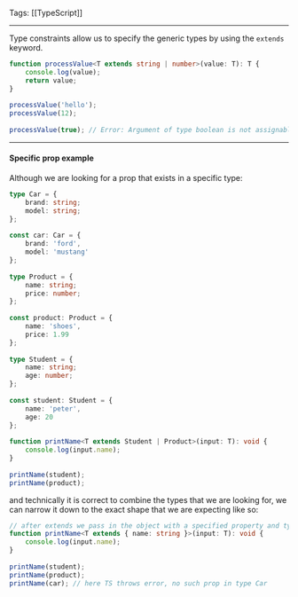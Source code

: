 
Tags: [[TypeScript]]

---
 
Type constraints allow us to specify the generic types by using the `extends` keyword.

```ts
function processValue<T extends string | number>(value: T): T {  
    console.log(value);  
    return value;  
}  
  
processValue('hello');  
processValue(12);  
 
processValue(true); // Error: Argument of type boolean is not assignable to                             parameter of type string | number 
```

---

#### Specific prop example

Although we are looking for a prop that exists in a specific type:

```ts
type Car = {  
    brand: string;  
    model: string;  
};  
  
const car: Car = {  
    brand: 'ford',  
    model: 'mustang'  
};  
  
type Product = {  
    name: string;  
    price: number;  
};  
  
const product: Product = {  
    name: 'shoes',  
    price: 1.99  
};  
  
type Student = {  
    name: string;  
    age: number;  
};  
  
const student: Student = {  
    name: 'peter',  
    age: 20  
};  
  
function printName<T extends Student | Product>(input: T): void {  
    console.log(input.name);  
}  
  
printName(student);  
printName(product);
```

and technically it is correct to combine the types that we are looking for, we can narrow it down to the exact shape that we are expecting like so:

```ts
// after extends we pass in the object with a specified property and type
function printName<T extends { name: string }>(input: T): void {  
    console.log(input.name);  
}  
  
printName(student);
printName(product);
printName(car); // here TS throws error, no such prop in type Car
```